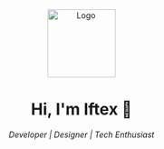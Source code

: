 <div align="center">
  <img src="https://your-logo-link-here.png" width="120" alt="Logo" />
  <h1>Hi, I'm Iftex 👋</h1>
  <p><em>Developer | Designer | Tech Enthusiast</em></p>
</div>
